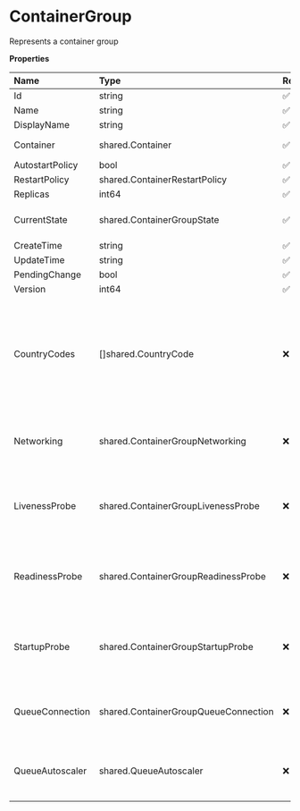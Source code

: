 # ContainerGroup

Represents a container group

**Properties**

| Name            | Type                                 | Required | Description                                                                                     |
| :-------------- | :----------------------------------- | :------- | :---------------------------------------------------------------------------------------------- |
| Id              | string                               | ✅       |                                                                                                 |
| Name            | string                               | ✅       |                                                                                                 |
| DisplayName     | string                               | ✅       |                                                                                                 |
| Container       | shared.Container                     | ✅       | Represents a container                                                                          |
| AutostartPolicy | bool                                 | ✅       |                                                                                                 |
| RestartPolicy   | shared.ContainerRestartPolicy        | ✅       |                                                                                                 |
| Replicas        | int64                                | ✅       |                                                                                                 |
| CurrentState    | shared.ContainerGroupState           | ✅       | Represents a container group state                                                              |
| CreateTime      | string                               | ✅       |                                                                                                 |
| UpdateTime      | string                               | ✅       |                                                                                                 |
| PendingChange   | bool                                 | ✅       |                                                                                                 |
| Version         | int64                                | ✅       |                                                                                                 |
| CountryCodes    | []shared.CountryCode                 | ❌       | List of countries nodes must be located in. Remove this field to permit nodes from any country. |
| Networking      | shared.ContainerGroupNetworking      | ❌       | Represents container group networking parameters                                                |
| LivenessProbe   | shared.ContainerGroupLivenessProbe   | ❌       | Represents the container group liveness probe                                                   |
| ReadinessProbe  | shared.ContainerGroupReadinessProbe  | ❌       | Represents the container group readiness probe                                                  |
| StartupProbe    | shared.ContainerGroupStartupProbe    | ❌       | Represents the container group startup probe                                                    |
| QueueConnection | shared.ContainerGroupQueueConnection | ❌       | Represents container group queue connection                                                     |
| QueueAutoscaler | shared.QueueAutoscaler               | ❌       | Represents the autoscaling rules for a queue                                                    |
